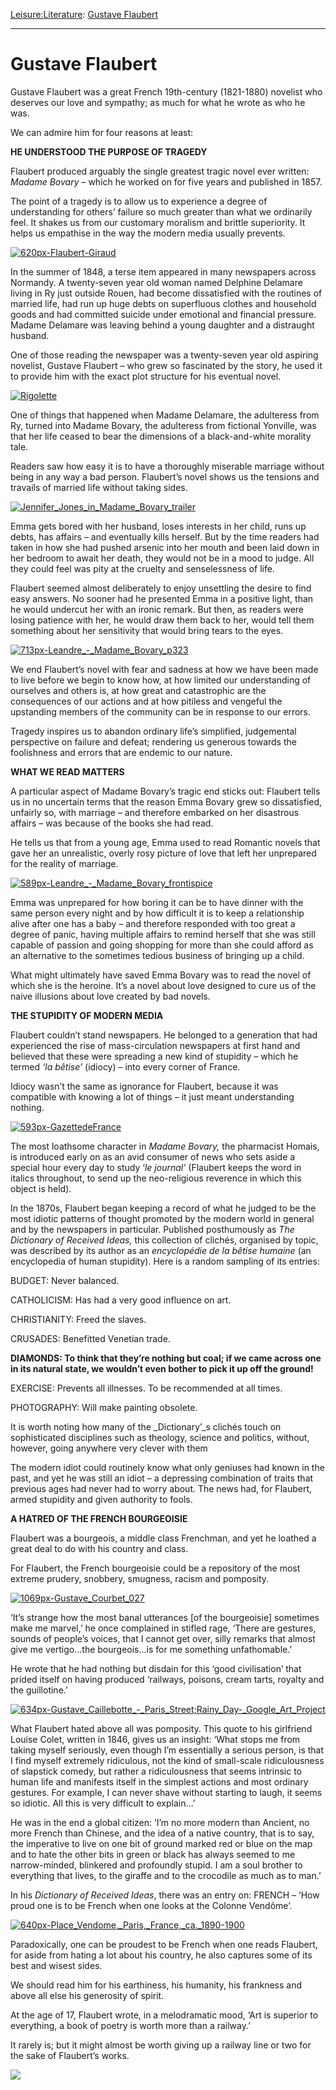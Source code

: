 [Leisure:](https://www.theschooloflife.com/thebookoflife/category/leisure/)[Literature](https://www.theschooloflife.com/thebookoflife/category/leisure/literature/): [Gustave Flaubert](https://www.theschooloflife.com/thebookoflife/gustave-flaubert/)

* * *

# Gustave Flaubert

Gustave Flaubert was a great French 19th-century (1821-1880) novelist who deserves our love and sympathy; as much for what he wrote as who he was.

We can admire him for four reasons at least:

**HE UNDERSTOOD THE PURPOSE OF TRAGEDY**

Flaubert produced arguably the single greatest tragic novel ever written: _Madame Bovary_ – which he worked on for five years and published in 1857.

The point of a tragedy is to allow us to experience a degree of understanding&nbsp;for others’ failure so much greater than what we ordinarily feel. It shakes us from our customary moralism and brittle superiority. It helps us empathise in the way the modern media usually prevents.

[![620px-Flaubert-Giraud](https://www.theschooloflife.com/thebookoflife/wp-content/uploads/2016/03/620px-Flaubert-Giraud1.jpg)](http://www.thebookoflife.org/wp-content/uploads/2016/03/620px-Flaubert-Giraud1.jpg)

In the summer of 1848, a terse item appeared in many newspapers across Normandy. A twenty-seven year old woman named Delphine Delamare living in Ry just outside Rouen, had become dissatisfied with the routines of married life, had run up huge debts on superfluous clothes and household goods and had committed suicide under emotional and financial pressure. Madame Delamare was leaving behind a young daughter and a distraught husband.

One of those reading the newspaper was a twenty-seven year old aspiring novelist, Gustave Flaubert – who grew so fascinated by the story, he used it to provide him with the exact plot structure for his eventual novel.

[![Rigolette](https://www.theschooloflife.com/thebookoflife/wp-content/uploads/2016/03/Rigolette1.jpg)](http://www.thebookoflife.org/wp-content/uploads/2016/03/Rigolette1.jpg)

One of things that happened when Madame Delamare, the adulteress from Ry, turned into Madame Bovary, the adulteress from fictional Yonville, was that her life ceased to bear the dimensions of a black-and-white morality tale.

Readers saw how easy it is to have a thoroughly miserable marriage without being in any way a bad person. Flaubert’s novel shows us the tensions and travails of married life without taking sides.

[![Jennifer_Jones_in_Madame_Bovary_trailer](https://www.theschooloflife.com/thebookoflife/wp-content/uploads/2016/03/Jennifer_Jones_in_Madame_Bovary_trailer.jpeg)](http://www.thebookoflife.org/wp-content/uploads/2016/03/Jennifer_Jones_in_Madame_Bovary_trailer.jpeg)

Emma gets bored with her husband, loses interests in her child, runs up debts, has affairs – and eventually kills herself. But by the time readers had taken in how she had pushed arsenic into her mouth and been laid down in her bedroom to await her death, they would not be in a mood to judge. All they could feel was pity at the cruelty and senselessness of life.

Flaubert seemed almost deliberately to enjoy unsettling the desire to find easy answers. No sooner had he presented Emma in a positive light, than he would undercut her with an ironic remark. But then, as readers were losing patience with her, he would draw them back to her, would tell them something about her sensitivity that would bring tears to the eyes.

[![713px-Leandre_-_Madame_Bovary_p323](https://www.theschooloflife.com/thebookoflife/wp-content/uploads/2016/03/713px-Leandre_-_Madame_Bovary_p323.jpg)](http://www.thebookoflife.org/wp-content/uploads/2016/03/713px-Leandre_-_Madame_Bovary_p323.jpg)

We end Flaubert’s novel with fear and sadness at how we have been made to live before we begin to know how, at how limited our understanding of ourselves and others is, at how great and catastrophic are the consequences of our actions and at how pitiless and vengeful the upstanding members of the community can be in response to our errors.

Tragedy inspires us to abandon ordinary life’s simplified, judgemental perspective on failure and defeat; rendering us generous towards the foolishness and errors that are endemic to our nature.

**WHAT WE READ MATTERS**

A particular aspect of Madame Bovary’s tragic end sticks out: Flaubert tells us in no uncertain terms that the reason Emma Bovary grew so dissatisfied, unfairly so, with marriage – and therefore embarked on her disastrous affairs – was because of the books she had read.

He tells us that from a young age, Emma used to read Romantic novels that gave her an unrealistic, overly rosy picture of love that left her unprepared for the reality of marriage.

[![589px-Leandre_-_Madame_Bovary_frontispice](https://www.theschooloflife.com/thebookoflife/wp-content/uploads/2016/03/589px-Leandre_-_Madame_Bovary_frontispice.jpg)](http://www.thebookoflife.org/wp-content/uploads/2016/03/589px-Leandre_-_Madame_Bovary_frontispice.jpg)

Emma was unprepared for how boring it can be to have dinner with the same person every night and by how difficult it is to keep a relationship alive after one has a baby – and therefore responded with too great a degree of panic, having multiple affairs to remind herself that she was still capable of passion and going shopping for more than she could afford as an alternative to the sometimes tedious business of bringing up a child.

What might ultimately have saved Emma Bovary was to read the novel of which she is the heroine. It’s a novel about love designed to cure us of the naive illusions about love created by bad novels.

**THE STUPIDITY OF MODERN MEDIA**

Flaubert couldn’t stand newspapers. He belonged to a generation that had experienced the rise of mass-circulation newspapers at first hand and believed that these were spreading a new kind of stupidity – which he termed _‘la bêtise’_ (idiocy) – into every corner of France.

Idiocy wasn’t the same as ignorance for Flaubert, because it was compatible with knowing a lot of things – it just meant understanding nothing.

[![593px-GazettedeFrance](https://www.theschooloflife.com/thebookoflife/wp-content/uploads/2016/03/593px-GazettedeFrance.jpg)](http://www.thebookoflife.org/wp-content/uploads/2016/03/593px-GazettedeFrance.jpg)

The most loathsome character in _Madame Bovary,_ the pharmacist Homais, is introduced early on as an avid consumer of news who sets aside a special hour every day to study ‘_le journal’_ (Flaubert keeps the word in italics throughout, to send up the neo-religious reverence in which this object is held).

In the 1870s, Flaubert began keeping a record of what he judged to be the most idiotic patterns of thought promoted by the modern world in general and by the newspapers in particular. Published posthumously as _The Dictionary of Received Ideas,_ this collection of clichés, organised by topic, was described by its author as an _encyclopédie de la bêtise humaine_ (an encyclopedia of human stupidity). Here is a random sampling of its entries:

BUDGET:&nbsp;Never balanced.

CATHOLICISM:&nbsp;Has had a very good influence on art.

CHRISTIANITY:&nbsp;Freed the slaves.

CRUSADES:&nbsp;Benefitted Venetian trade.

**DIAMONDS:&nbsp;To think that they’re nothing but coal; if we came across one in its natural state, we wouldn’t even bother to pick it up off the ground!**

EXERCISE:&nbsp;Prevents all illnesses. To be recommended at all times.

PHOTOGRAPHY:&nbsp;Will make painting obsolete.

It is worth noting how many of the _Dictionary’_s clichés touch on sophisticated disciplines such as theology, science and politics, without, however, going anywhere very clever with them

The modern idiot could routinely know what only geniuses had known in the past, and yet he was still an idiot – a depressing combination of traits that previous ages had never had to worry about. The news had, for Flaubert, armed stupidity and given authority to fools.

**A HATRED OF THE FRENCH BOURGEOISIE**

Flaubert was a bourgeois, a middle class Frenchman, and yet he loathed a great deal to do with his country and class.

For Flaubert, the French bourgeoisie could be a repository of the most extreme prudery, snobbery, smugness, racism and pomposity.

[![1069px-Gustave_Courbet_027](https://www.theschooloflife.com/thebookoflife/wp-content/uploads/2016/03/1069px-Gustave_Courbet_027.jpg)](http://www.thebookoflife.org/wp-content/uploads/2016/03/1069px-Gustave_Courbet_027.jpg)

‘It’s strange how the most banal utterances [of the bourgeoisie] sometimes make me marvel,’ he once complained in stifled rage, ‘There are gestures, sounds of people’s voices, that I cannot get over, silly remarks that almost give me vertigo…the bourgeois…is for me something unfathomable.’

He wrote that he had nothing but disdain for this ‘good civilisation’ that prided itself on having produced ‘railways, poisons, cream tarts, royalty and the guillotine.’

[![634px-Gustave_Caillebotte_-_Paris_Street;_Rainy_Day_-_Google_Art_Project](https://www.theschooloflife.com/thebookoflife/wp-content/uploads/2016/03/634px-Gustave_Caillebotte_-_Paris_Street_Rainy_Day_-_Google_Art_Project.jpg)](http://www.thebookoflife.org/wp-content/uploads/2016/03/634px-Gustave_Caillebotte_-_Paris_Street_Rainy_Day_-_Google_Art_Project.jpg)

What Flaubert hated above all was pomposity. This quote to his girlfriend Louise Colet, written in 1846, gives us an insight: ‘What stops me from taking myself seriously, even though I’m essentially a serious person, is that I find myself extremely ridiculous, not the kind of small-scale ridiculousness of slapstick comedy, but rather a ridiculousness that seems intrinsic to human life and manifests itself in the simplest actions and most ordinary gestures. For example, I can never shave without starting to laugh, it seems so idiotic. All this is very difficult to explain…’

He was in the end a global citizen: ‘I’m no more modern than Ancient, no more French than Chinese, and the idea of a native country, that is to say, the imperative to live on one bit of ground marked red or blue on the map and to hate the other bits in green or black has always seemed to me narrow-minded, blinkered and profoundly stupid. I am a soul brother to everything that lives, to the giraffe and to the crocodile as much as to man.’

In his _Dictionary of Received Ideas_, there was an entry on: FRENCH – ‘How proud one is to be French when one looks at the Colonne Vendôme’.

[![640px-Place_Vendome,_Paris,_France,_ca._1890-1900](https://www.theschooloflife.com/thebookoflife/wp-content/uploads/2016/03/640px-Place_Vendome_Paris_France_ca._1890-1900.jpg)](http://www.thebookoflife.org/wp-content/uploads/2016/03/640px-Place_Vendome_Paris_France_ca._1890-1900.jpg)

Paradoxically, one can be proudest to be French when one reads Flaubert, for aside from hating a lot about his country, he also captures some of its best and wisest sides.

We should read him for his earthiness, his humanity, his frankness and above all else his generosity of spirit.

At the age of 17, Flaubert wrote, in a melodramatic mood, ‘Art is superior to everything, a book of poetry is worth more than a railway.’

It rarely is; but it might almost be worth giving up a railway line or two for the sake of Flaubert’s works.

[![](https://img.youtube.com/vi/XK8lZO39T-0/0.jpg)](https://www.youtube.com/embed/XK8lZO39T-0 '')
